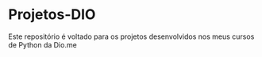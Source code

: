 # Projetos-DIO
Este repositório é voltado para os projetos desenvolvidos nos meus cursos de Python da Dio.me
